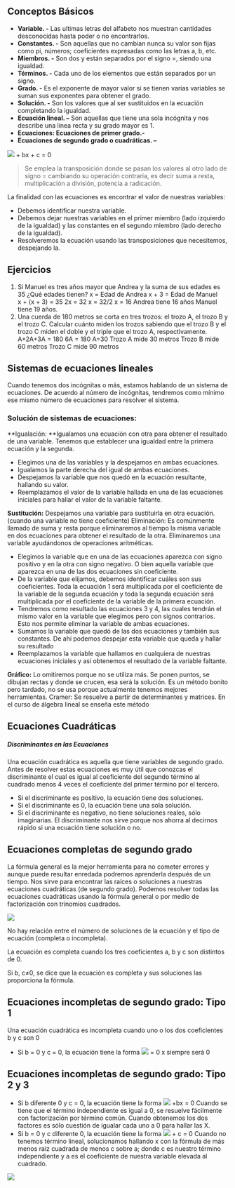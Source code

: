 ## Conceptos Básicos
- **Variable. -** Las ultimas letras del alfabeto nos muestran cantidades desconocidas hasta poder o no encontrarlos.
- **Constantes. -** Son aquellas que no cambian nunca su valor son fijas como pi, números; coeficientes expresadas como las letras a, b, etc.
- **Miembros. -** Son dos y están separados por el signo =, siendo una igualdad.
- **Términos. -** Cada uno de los elementos que están separados por un signo.
- **Grado. -** Es el exponente de mayor valor si se tienen varias variables se suman sus exponentes para obtener el grado.
- **Solución. -** Son los valores que al ser sustituidos en la ecuación completando la igualdad.
- **Ecuación lineal. –** Son aquellas que tiene una sola incógnita y nos describe una línea recta y su grado mayor es 1. 
- **Ecuaciones: Ecuaciones de primer grado.-**
- **Ecuaciones de segundo grado o cuadráticas. –**

<img src="https://render.githubusercontent.com/render/math?math=ax^2"> + bx + c = 0

>Se emplea la transposición donde se pasan los valores al otro lado de signo = cambiando su operación contraria, es decir suma a resta, multiplicación a división, potencia a radicación.

La finalidad con las ecuaciones es encontrar el valor de nuestras variables:

- Debemos identificar nuestra variable.
- Debemos dejar nuestras variables en el primer miembro (lado izquierdo de la igualdad) y las constantes en el segundo miembro (lado derecho de la igualdad).
- Resolveremos la ecuación usando las transposiciones que necesitemos, despejando la.

## Ejercicios
1. Si Manuel es tres años mayor que Andrea y la suma de sus edades es 35 ¿Qué edades tienen? 
x = Edad de Andrea          x + 3 = Edad  de Manuel      
x + (x + 3) = 35         2x = 32     x = 32/2         x = 16 
Andrea tiene 16 años 
Manuel tiene 19 años.
1. Una cuerda de 180 metros se corta en tres trozos: el trozo A, el trozo B y el trozo C. Calcular cuánto miden los trozos sabiendo que el trozo B y el trozo C miden el doble y el triple que el trozo A, respectivamente.
A+2A+3A = 180                 6A = 180           A=30
Trozo A mide 30 metros
Trozo B mide 60 metros 
Trozo C mide 90 metros

## Sistemas de ecuaciones lineales
Cuando tenemos dos incógnitas o más, estamos hablando de un sistema de ecuaciones. De acuerdo al número de incógnitas, tendremos como mínimo ese mismo número de ecuaciones para resolver el sistema.

### Solución de sistemas de ecuaciones:

**Igualación: **Igualamos una ecuación con otra para obtener el resultado de una variable.
Tenemos que establecer una igualdad entre la primera ecuación y la segunda.
- Elegimos una de las variables y la despejamos en ambas ecuaciones.
- Igualamos la parte derecha del igual de ambas ecuaciones.
- Despejamos la variable que nos quedó en la ecuación resultante, hallando su valor.
- Reemplazamos el valor de la variable hallada en una de las ecuaciones iniciales para hallar el valor de la variable faltante.

**Sustitución:** Despejamos una variable para sustituirla en otra ecuación. (cuando una variable no tiene coeficiente) 
Eliminación: Es comúnmente llamado de suma y resta porque eliminaremos al tiempo la misma variable en dos ecuaciones para obtener el resultado de la otra.
 Eliminaremos una variable ayudándonos de operaciones aritméticas.
- Elegimos la variable que en una de las ecuaciones aparezca con signo positivo y en la otra con signo negativo. O bien aquella variable que aparezca en una de las dos ecuaciones sin coeficiente.
- De la variable que elijamos, debemos identificar cuáles son sus coeficientes. Toda la ecuación 1 será multiplicada por el coeficiente de la variable de la segunda ecuación y toda la segunda ecuación será multiplicada por el coeficiente de la variable de la primera ecuación.
- Tendremos como resultado las ecuaciones 3 y 4, las cuales tendrán el mismo valor en la variable que elegimos pero con signos contrarios. Esto nos permite eliminar la variable de ambas ecuaciones.
- Sumamos la variable que quedó de las dos ecuaciones y también sus constantes. De ahí podemos despejar esta variable que queda y hallar su resultado
- Reemplazamos la variable que hallamos en cualquiera de nuestras ecuaciones iniciales y así obtenemos el resultado de la variable faltante.

**Gráfico:** Lo omitiremos porque no se utiliza más. Se ponen puntos, se dibujan rectas y donde se crucen, esa será la solución. Es un método bonito pero tardado, no se usa porque actualmente tenemos mejores herramientas.
Cramer: Se resuelve a partir de determinantes y matrices. En el curso de álgebra lineal se enseña este método

## Ecuaciones Cuadráticas
##### Discriminantes en las Ecuaciones
Una ecuación cuadrática es aquella que tiene variables de segundo grado. Antes de resolver estas ecuaciones es muy útil que conozcas el discriminante el cual es igual al coeficiente del segundo término al cuadrado menos 4 veces el coeficiente del primer término por el tercero.
- Si el discriminante es positivo, la ecuación tiene dos soluciones.
- Si el discriminante es 0, la ecuación tiene una sola solución.
- Si el discriminante es negativo, no tiene soluciones reales, sólo imaginarias.
El discriminante nos sirve porque nos ahorra al decirnos rápido si una ecuación tiene solución o no.

## Ecuaciones completas de segundo grado
La fórmula general es la mejor herramienta para no cometer errores y aunque puede resultar enredada podremos aprenderla después de un tiempo. Nos sirve para encontrar las raíces o soluciones a nuestras ecuaciones cuadráticas (de segundo grado).
Podemos resolver todas las ecuaciones cuadráticas usando la fórmula general o por medio de factorización con trinomios cuadrados.

<img src="https://render.githubusercontent.com/render/math?math=x=\frac{-b\pm\sqrt{b^2 - 4 a c}}{2a}">

No hay relación entre el número de soluciones de la ecuación y el tipo de ecuación (completa o incompleta).

La ecuación es completa cuando los tres coeficientes a, b y c son distintos de 0.

Si b, c≠0, se dice que la ecuación es completa y sus soluciones las proporciona la fórmula.

## Ecuaciones incompletas de segundo grado: Tipo 1
Una ecuación cuadrática es incompleta cuando uno o los dos coeficientes b y c son 0
- Si b = 0 y c = 0, la ecuación tiene la forma                     <img src="https://render.githubusercontent.com/render/math?math=ax^2"> = 0 x siempre será 0

## Ecuaciones incompletas de segundo grado: Tipo 2 y 3
- Si b diferente 0 y c = 0, la ecuación tiene la forma         <img src="https://render.githubusercontent.com/render/math?math=ax^2"> +bx = 0
Cuando se tiene que el término independiente es igual a 0, se resuelve fácilmente con factorización por término común. Cuando obtenemos los dos factores es sólo cuestión de igualar cada uno a 0 para hallar las X.
- Si b = 0 y c diferente 0, la ecuación tiene la forma         <img src="https://render.githubusercontent.com/render/math?math=ax^2"> + c  = 0
Cuando no tenemos término lineal, solucionamos hallando x con la fórmula de más menos raíz cuadrada de menos c sobre a; donde c es nuestro término independiente y a es el coeficiente de nuestra variable elevada al cuadrado.

<img src="https://render.githubusercontent.com/render/math?math=x=\pm\sqrt{\fra{-c}{a}}">
